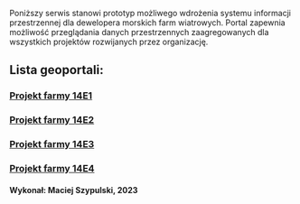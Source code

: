 Poniższy serwis stanowi prototyp możliwego wdrożenia systemu informacji przestrzennej
dla dewelopera morskich farm wiatrowych. 
Portal zapewnia możliwość przeglądania danych przestrzennych zaagregowanych dla wszystkich projektów 
rozwijanych przez organizację.
## Lista geoportali:
### [Projekt farmy 14E1](map1.md)
### [Projekt farmy 14E2]()
### [Projekt farmy 14E3]()
### [Projekt farmy 14E4]()

#### Wykonał: Maciej Szypulski, 2023
